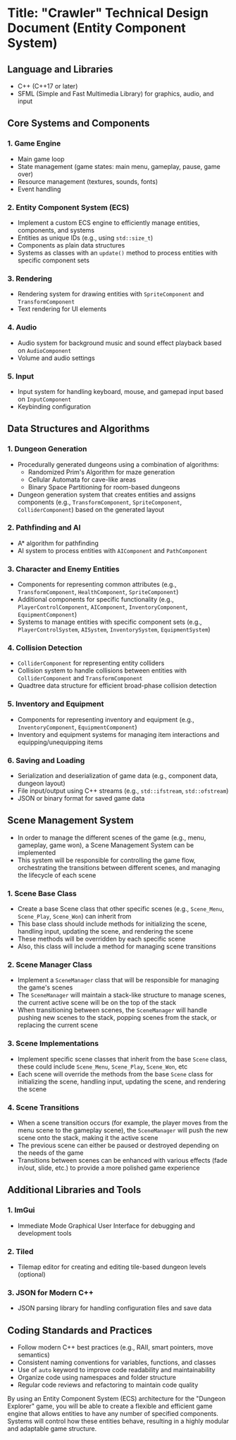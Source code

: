 # Title: "Crawler" Technical Design Document (Entity Component System)

## Language and Libraries

-   C++ (C++17 or later)
-   SFML (Simple and Fast Multimedia Library) for graphics, audio, and input

## Core Systems and Components

### 1. Game Engine

-   Main game loop
-   State management (game states: main menu, gameplay, pause, game over)
-   Resource management (textures, sounds, fonts)
-   Event handling

### 2. Entity Component System (ECS)

-   Implement a custom ECS engine to efficiently manage entities, components, and systems
-   Entities as unique IDs (e.g., using `std::size_t`)
-   Components as plain data structures
-   Systems as classes with an `update()` method to process entities with specific component sets

### 3. Rendering

-   Rendering system for drawing entities with `SpriteComponent` and `TransformComponent`
-   Text rendering for UI elements

### 4. Audio

-   Audio system for background music and sound effect playback based on `AudioComponent`
-   Volume and audio settings

### 5. Input

-   Input system for handling keyboard, mouse, and gamepad input based on `InputComponent`
-   Keybinding configuration

## Data Structures and Algorithms

### 1. Dungeon Generation

-   Procedurally generated dungeons using a combination of algorithms:
    -   Randomized Prim's Algorithm for maze generation
    -   Cellular Automata for cave-like areas
    -   Binary Space Partitioning for room-based dungeons
-   Dungeon generation system that creates entities and assigns components (e.g., `TransformComponent`, `SpriteComponent`, `ColliderComponent`) based on the generated layout

### 2. Pathfinding and AI

-   A* algorithm for pathfinding
-   AI system to process entities with `AIComponent` and `PathComponent`

### 3. Character and Enemy Entities

-   Components for representing common attributes (e.g., `TransformComponent`, `HealthComponent`, `SpriteComponent`)
-   Additional components for specific functionality (e.g., `PlayerControlComponent`, `AIComponent`, `InventoryComponent`, `EquipmentComponent`)
-   Systems to manage entities with specific component sets (e.g., `PlayerControlSystem`, `AISystem`, `InventorySystem`, `EquipmentSystem`)

### 4. Collision Detection

-   `ColliderComponent` for representing entity colliders
-   Collision system to handle collisions between entities with `ColliderComponent` and `TransformComponent`
-   Quadtree data structure for efficient broad-phase collision detection

### 5. Inventory and Equipment

-   Components for representing inventory and equipment (e.g., `InventoryComponent`, `EquipmentComponent`)
-   Inventory and equipment systems for managing item interactions and equipping/unequipping items

### 6. Saving and Loading

-   Serialization and deserialization of game data (e.g., component data, dungeon layout)
-   File input/output using C++ streams (e.g., `std::ifstream`, `std::ofstream`)
-   JSON or binary format for saved game data

## Scene Management System

-   In order to manage the different scenes of the game (e.g., menu, gameplay, game won), a Scene Management System can be implemented
-   This system will be responsible for controlling the game flow, orchestrating the transitions between different scenes, and managing the lifecycle of each scene

### 1. Scene Base Class

-   Create a base Scene class that other specific scenes (e.g., `Scene_Menu`, `Scene_Play`, `Scene_Won`) can inherit from
-   This base class should include methods for initializing the scene, handling input, updating the scene, and rendering the scene
-   These methods will be overridden by each specific scene
-   Also, this class will include a method for managing scene transitions

### 2. Scene Manager Class

-   Implement a `SceneManager` class that will be responsible for managing the game's scenes
-   The `SceneManager` will maintain a stack-like structure to manage scenes, the current active scene will be on the top of the stack
-   When transitioning between scenes, the `SceneManager` will handle pushing new scenes to the stack, popping scenes from the stack, or replacing the current scene

### 3. Scene Implementations

-   Implement specific scene classes that inherit from the base `Scene` class, these could include `Scene_Menu`, `Scene_Play`, `Scene_Won`, etc
-   Each scene will override the methods from the base `Scene` class for initializing the scene, handling input, updating the scene, and rendering the scene

### 4. Scene Transitions

-   When a scene transition occurs (for example, the player moves from the menu scene to the gameplay scene), the `SceneManager` will push the new scene onto the stack, making it the active scene
-   The previous scene can either be paused or destroyed depending on the needs of the game
-   Transitions between scenes can be enhanced with various effects (fade in/out, slide, etc.) to provide a more polished game experience

## Additional Libraries and Tools

### 1. ImGui

-   Immediate Mode Graphical User Interface for debugging and development tools

### 2. Tiled

-   Tilemap editor for creating and editing tile-based dungeon levels (optional)

### 3. JSON for Modern C++

-   JSON parsing library for handling configuration files and save data

## Coding Standards and Practices

-   Follow modern C++ best practices (e.g., RAII, smart pointers, move semantics)
-   Consistent naming conventions for variables, functions, and classes
-   Use of `auto` keyword to improve code readability and maintainability
-   Organize code using namespaces and folder structure
-   Regular code reviews and refactoring to maintain code quality

By using an Entity Component System (ECS) architecture for the "Dungeon Explorer" game, you will be able to create a flexible and efficient game engine that allows entities to have any number of specified components. Systems will control how these entities behave, resulting in a highly modular and adaptable game structure.